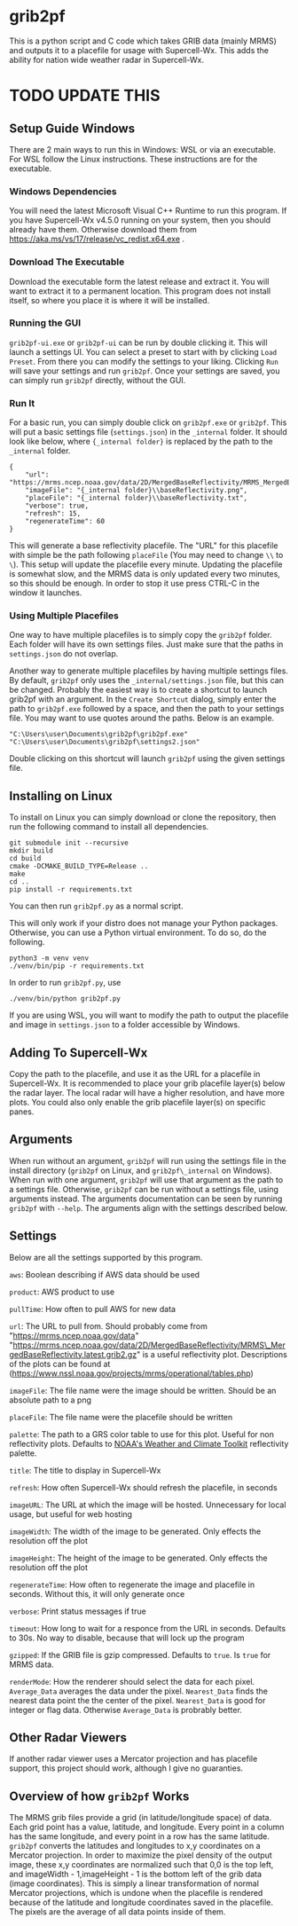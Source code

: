 # grib2pf
This is a python script and C code which takes GRIB data (mainly MRMS) and
outputs it to a placefile for usage with Supercell-Wx. This adds the ability
for nation wide weather radar in Supercell-Wx.

# TODO UPDATE THIS

## Setup Guide Windows
There are 2 main ways to run this in Windows: WSL or via an executable. For
WSL follow the Linux instructions. These instructions are for the executable.

### Windows Dependencies
You will need the latest Microsoft Visual C++ Runtime to run this program. If
you have Supercell-Wx v4.5.0 running on your system, then you should already
have them. Otherwise download them from
https://aka.ms/vs/17/release/vc_redist.x64.exe .

### Download The Executable
Download the executable form the latest release and extract it. You will want
to extract it to a permanent location. This program does not install itself, so
where you place it is where it will be installed.

### Running the GUI
`grib2pf-ui.exe` or `grib2pf-ui` can be run by double clicking it. This will
launch a settings UI. You can select a preset to start with by clicking `Load
Preset`. From there you can modify the settings to your liking. Clicking `Run`
will save your settings and run `grib2pf`. Once your settings are saved, you
can simply run `grib2pf` directly, without the GUI.

### Run It
For a basic run, you can simply double click on `grib2pf.exe` or `grib2pf`.
This will put a basic settings file (`settings.json`) in the `_internal` folder.
It should look like below, where `{_internal folder}` is replaced by the path
to the `_internal` folder.
```
{
    "url": "https://mrms.ncep.noaa.gov/data/2D/MergedBaseReflectivity/MRMS_MergedBaseReflectivity.latest.grib2.gz",
    "imageFile": "{_internal folder}\\baseReflectivity.png",
    "placeFile": "{_internal folder}\\baseReflectivity.txt",
    "verbose": true,
    "refresh": 15,
    "regenerateTime": 60
}
```
This will generate a base reflectivity placefile. The "URL" for this placefile
with simple be the path following `placeFile` (You may need to change `\\` to
`\`). This setup will update the placefile every minute. Updating the placefile
is somewhat slow, and the MRMS data is only updated every two minutes, so this
should be enough. In order to stop it use press CTRL-C in the window it
launches.

### Using Multiple Placefiles
One way to have multiple placefiles is to simply copy the `grib2pf` folder.
Each folder will have its own settings files. Just make sure that the paths
in `settings.json` do not overlap.

Another way to generate multiple placefiles by having multiple settings files.
By default, `grib2pf` only uses the `_internal/settings.json` file, but this
can be changed. Probably the easiest way is to create a shortcut to launch
grib2pf with an argument. In the `Create Shortcut` dialog, simply enter the
path to `grib2pf.exe` followed by a space, and then the path to your settings
file. You may want to use quotes around the paths. Below is an example.
```
"C:\Users\user\Documents\grib2pf\grib2pf.exe" "C:\Users\user\Documents\grib2pf\settings2.json"
```
Double clicking on this shortcut will launch `grib2pf` using the given settings
file.

## Installing on Linux
To install on Linux you can simply download or clone the repository, then run
the following command to install all dependencies.
```
git submodule init --recursive
mkdir build
cd build
cmake -DCMAKE_BUILD_TYPE=Release ..
make
cd ..
pip install -r requirements.txt
```
You can then run `grib2pf.py` as a normal script.

This will only work if your distro does not manage your Python packages.
Otherwise, you can use a Python virtual environment. To do so, do the
following.
```
python3 -m venv venv
./venv/bin/pip -r requirements.txt
```
In order to run `grib2pf.py`, use
```
./venv/bin/python grib2pf.py
```

If you are using WSL, you will want to modify the path to output the placefile
and image in `settings.json` to a folder accessible by Windows.

## Adding To Supercell-Wx
Copy the path to the placefile, and use it as the URL for a placefile in
Supercell-Wx. It is recommended to place your grib placefile layer(s) below the
radar layer. The local radar will have a higher resolution, and have more
plots. You could also only enable the grib placefile layer(s) on specific
panes.

## Arguments
When run without an argument, `grib2pf` will run using the settings file in the
install directory (`grib2pf` on Linux, and `grib2pf\_internal` on Windows).
When run with one argument, `grib2pf` will use that argument as the path to a
settings file. Otherwise, `grib2pf` can be run without a settings file, using
arguments instead. The arguments documentation can be seen by running `grib2pf`
with `--help`. The arguments align with the settings described below.

## Settings
Below are all the settings supported by this program.

`aws`: Boolean describing if AWS data should be used

`product`: AWS product to use

`pullTime`: How often to pull AWS for new data

`url`: The URL to pull from. Should probably come from
"https://mrms.ncep.noaa.gov/data"
"https://mrms.ncep.noaa.gov/data/2D/MergedBaseReflectivity/MRMS\_MergedBaseReflectivity.latest.grib2.gz"
is a useful reflectivity plot. Descriptions of the plots can be found at
(https://www.nssl.noaa.gov/projects/mrms/operational/tables.php)

`imageFile`: The file name were the image should be written. Should be an
absolute path to a png

`placeFile`: The file name were the placefile should be written

`palette`: The path to a GRS color table to use for this plot. Useful for non
reflectivity plots. Defaults to [NOAA's Weather and Climate
Toolkit](https://www.ncdc.noaa.gov/wct/) reflectivity palette.

`title`: The title to display in Supercell-Wx

`refresh`: How often Supercell-Wx should refresh the placefile, in seconds

`imageURL`: The URL at which the image will be hosted. Unnecessary for local
usage, but useful for web hosting

`imageWidth`: The width of the image to be generated. Only effects the resolution
off the plot

`imageHeight`: The height of the image to be generated. Only effects the
resolution off the plot

`regenerateTime`: How often to regenerate the image and placefile in seconds.
Without this, it will only generate once

`verbose`: Print status messages if true

`timeout`: How long to wait for a responce from the URL in seconds. Defaults to
30s. No way to disable, because that will lock up the program

`gzipped`: If the GRIB file is gzip compressed. Defaults to `true`. Is `true`
for MRMS data.

`renderMode`: How the renderer should select the data for each pixel.
`Average_Data` averages the data under the pixel. `Nearest_Data` finds the
nearest data point the the center of the pixel. `Nearest_Data` is good for 
integer or flag data. Otherwise `Average_Data` is probrably better.

## Other Radar Viewers
If another radar viewer uses a Mercator projection and has placefile support,
this project should work, although I give no guaranties.

## Overview of how `grib2pf` Works
The MRMS grib files provide a grid (in latitude/longitude space) of data. Each
grid point has a value, latitude, and longitude. Every point in a column has
the same longitude, and every point in a row has the same latitude. `grib2pf`
converts the latitudes and longitudes to x,y coordinates on a Mercator
projection. In order to maximize the pixel density of the output image, these
x,y coordinates are normalized such that 0,0 is the top left, and imageWidth -
1,imageHeight - 1 is the bottom left of the grib data (image coordinates). This
is simply a linear transformation of normal Mercator projections, which is
undone when the placefile is rendered because of the latitude and longitude
coordinates saved in the placefile. The pixels are the average of all data
points inside of them.
